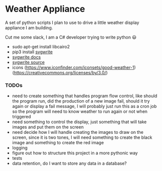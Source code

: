 Weather Appliance
=================

A set of python scripts I plan to use to drive a little weather display appliance I am building.

Cut me some slack, I am a C# developer trying to write python 😃

- sudo apt-get install libcairo2
- pip3 install [svgwrite](https://pypi.org/project/svgwrite/)
- [svgwrite docs](https://svgwrite.readthedocs.io/en/latest/overview.html)
- [svgwrite source](https://github.com/mozman/svgwrite)
- icons (https://www.iconfinder.com/iconsets/good-weather-1) (https://creativecommons.org/licenses/by/3.0/)

### TODOs
- need to create something that handles program flow control, like should the program run, did the 
production of a new image fail, should it try again or display a fail message, I will probably just
run this as a cron job so the program will need to know weather to run again or not when triggered
- need something to control the display, just something that will take images and put them on the screen
- need decide how I will handle creating the images to draw on the screen, since it is two tones, I will
need something to create the black image and something to create the red image
- logging
- figure out how to structure this project in a more pythonic way
- tests
- data retention, do I want to store any data in a database?

